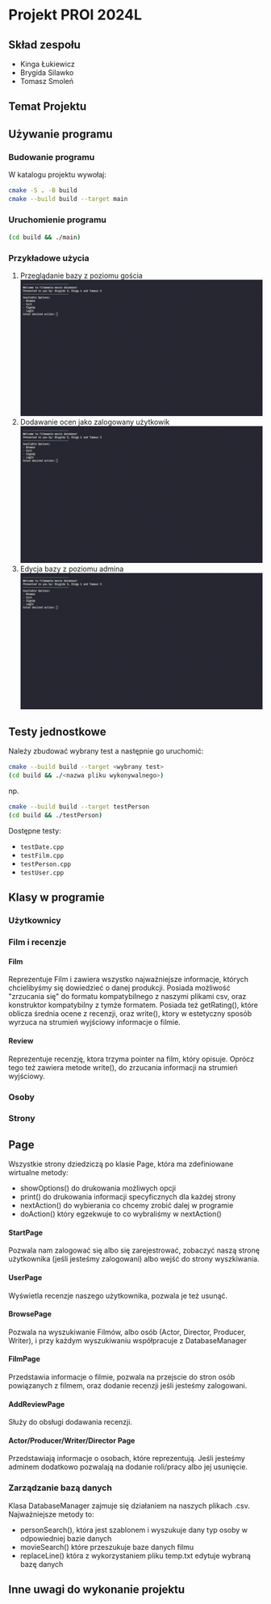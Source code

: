 # Projekt PROI 2024L

## Skład zespołu

- Kinga Łukiewicz
- Brygida Silawko
- Tomasz Smoleń

## Temat Projektu

## Używanie programu

### Budowanie programu
W katalogu projektu wywołaj:
```bash
cmake -S . -B build
cmake --build build --target main
```
### Uruchomienie programu

```bash
(cd build && ./main)
```

### Przykładowe użycia

1. Przeglądanie bazy z poziomu gościa
![example 1 gif](./docs/example1.gif)
2. Dodawanie ocen jako zalogowany użytkowik
![example 2 gif](./docs/example2.gif)
3. Edycja bazy z poziomu admina
![example 3 gif](./docs/example3.gif)

## Testy jednostkowe

Należy zbudować wybrany test a następnie go uruchomić:
```bash
cmake --build build --target <wybrany test>
(cd build && ./<nazwa pliku wykonywalnego>)
```
np.
```bash
cmake --build build --target testPerson
(cd build && ./testPerson)
```
Dostępne testy:
- `testDate.cpp`
- `testFilm.cpp`
- `testPerson.cpp`
- `testUser.cpp`

## Klasy w programie

### Użytkownicy

### Film i recenzje
#### Film
Reprezentuje Film i zawiera wszystko najważniejsze informacje, których chcielibyśmy się dowiedzieć o danej produkcji. Posiada możliwość "zrzucania się" do formatu kompatybilnego z naszymi plikami csv, oraz konstruktor kompatybilny z tymże formatem.
Posiada też getRating(), które oblicza średnia ocene z recenzji, oraz write(), ktory w estetyczny sposób wyrzuca na strumień wyjściowy informacje o filmie.

#### Review
Reprezentuje recenzję, ktora trzyma pointer na film, który opisuje. Oprócz tego też zawiera metode write(), do zrzucania informacji na strumień wyjściowy.

### Osoby

### Strony
## Page
Wszystkie strony dziedziczą po klasie Page, która ma zdefiniowane wirtualne metody:
- showOptions() do drukowania możliwych opcji
- print() do drukowania informacji specyficznych dla każdej strony
- nextAction() do wybierania co chcemy zrobić dalej w programie
- doAction() który egzekwuje to co wybraliśmy w nextAction()

#### StartPage
Pozwala nam zalogować się albo się zarejestrować,  zobaczyć naszą stronę użytkownika (jeśli jesteśmy zalogowani) albo wejść do strony wyszkiwania.

#### UserPage
Wyświetla recenzje naszego użytkownika, pozwala je też usunąć.

#### BrowsePage
Pozwala na wyszukiwanie Filmów, albo osób (Actor, Director, Producer, Writer), i przy każdym wyszukiwaniu współpracuje z DatabaseManager

#### FilmPage
Przedstawia informacje o filmie, pozwala na przejscie do stron osób powiązanych z filmem, oraz dodanie recenzji jeśli jesteśmy zalogowani.

#### AddReviewPage
Służy do obsługi dodawania recenzji.

#### Actor/Producer/Writer/Director Page
Przedstawiają informacje o osobach, które reprezentują. Jeśli jesteśmy adminem dodatkowo pozwalają na dodanie roli/pracy albo jej usunięcie.




### Zarządzanie bazą danych
Klasa DatabaseManager zajmuje się działaniem na naszych plikach .csv. Najważniejsze metody to:
- personSearch(), która jest szablonem i wyszukuje dany typ osoby w odpowiedniej bazie danych
- movieSearch() które przeszukuje baze danych filmu
- replaceLine() która z wykorzystaniem pliku temp.txt edytuje wybraną bazę danych

## Inne uwagi do wykonanie projektu